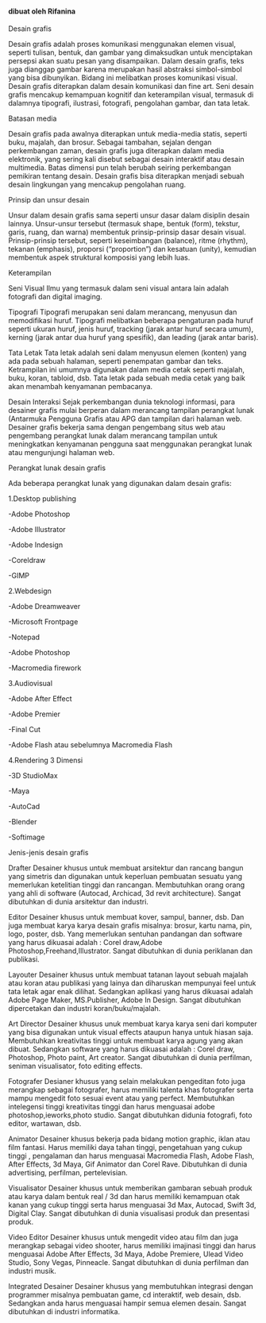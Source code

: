 #### dibuat oleh Rifanina

Desain grafis

Desain grafis adalah proses komunikasi menggunakan elemen visual, seperti tulisan, bentuk, dan gambar yang dimaksudkan untuk menciptakan persepsi akan suatu pesan yang disampaikan. Dalam desain grafis, teks juga dianggap gambar karena merupakan hasil abstraksi simbol-simbol yang bisa dibunyikan. Bidang ini melibatkan proses komunikasi visual. Desain grafis diterapkan dalam desain komunikasi dan fine art. Seni desain grafis mencakup kemampuan kognitif dan keterampilan visual, termasuk di dalamnya tipografi, ilustrasi, fotografi, pengolahan gambar, dan tata letak.

Batasan media

Desain grafis pada awalnya diterapkan untuk media-media statis, seperti buku, majalah, dan brosur. Sebagai tambahan, sejalan dengan perkembangan zaman, desain grafis juga diterapkan dalam media elektronik, yang sering kali disebut sebagai desain interaktif atau desain multimedia. Batas dimensi pun telah berubah seiring perkembangan pemikiran tentang desain. Desain grafis bisa diterapkan menjadi sebuah desain lingkungan yang mencakup pengolahan ruang.

Prinsip dan unsur desain

Unsur dalam desain grafis sama seperti unsur dasar dalam disiplin desain lainnya. Unsur-unsur tersebut (termasuk shape, bentuk (form), tekstur, garis, ruang, dan warna) membentuk prinsip-prinsip dasar desain visual. Prinsip-prinsip tersebut, seperti keseimbangan (balance), ritme (rhythm), tekanan (emphasis), proporsi (“proportion”) dan kesatuan (unity), kemudian membentuk aspek struktural komposisi yang lebih luas.

Keterampilan

Seni Visual
Ilmu yang termasuk dalam seni visual antara lain adalah fotografi dan digital imaging.

Tipografi
Tipografi merupakan seni dalam merancang, menyusun dan memodifikasi huruf. Tipografi  melibatkan beberapa pengaturan pada huruf seperti ukuran huruf, jenis huruf, tracking (jarak antar huruf secara umum), kerning (jarak antar dua huruf yang spesifik), dan leading (jarak antar baris).

Tata Letak
Tata letak adalah seni dalam menyusun elemen (konten) yang ada pada sebuah halaman, seperti penempatan gambar dan teks. Ketrampilan ini umumnya digunakan dalam media cetak seperti majalah, buku, koran, tabloid, dsb. Tata letak pada sebuah media cetak yang baik akan menambah kenyamanan pembacanya.

Desain Interaksi
Sejak perkembangan dunia teknologi informasi, para desainer grafis mulai berperan dalam merancang tampilan perangkat lunak (Antarmuka Pengguna Grafis atau APG dan tampilan dari halaman web. Desainer grafis bekerja sama dengan pengembang situs web atau pengembang perangkat lunak dalam merancang tampilan untuk meningkatkan kenyamanan pengguna saat menggunakan perangkat lunak atau mengunjungi halaman web.

Perangkat lunak desain grafis

Ada beberapa perangkat lunak yang digunakan dalam desain grafis:

1.Desktop publishing

-Adobe Photoshop

-Adobe Illustrator

-Adobe Indesign

-Coreldraw

-GIMP

2.Webdesign

-Adobe Dreamweaver

-Microsoft Frontpage

-Notepad

-Adobe Photoshop

-Macromedia firework

3.Audiovisual

-Adobe After Effect

-Adobe Premier

-Final Cut

-Adobe Flash atau sebelumnya Macromedia Flash

4.Rendering 3 Dimensi

-3D StudioMax

-Maya

-AutoCad

-Blender

-Softimage

Jenis-jenis desain grafis

Drafter
Desainer khusus untuk membuat arsitektur dan rancang bangun yang simetris dan digunakan untuk keperluan pembuatan sesuatu yang memerlukan ketelitian tinggi dan rancangan. Membutuhkan orang orang yang ahli di software (Autocad, Archicad, 3d revit architecture). Sangat dibutuhkan di dunia arsitektur dan industri.

Editor
Desainer khusus untuk membuat kover, sampul, banner, dsb. Dan juga membuat karya karya desain grafis misalnya: brosur, kartu nama, pin, logo, poster, dsb. Yang memerlukan sentuhan pandangan dan software yang harus dikuasai adalah : Corel draw,Adobe Photoshop,Freehand,Illustrator. Sangat dibutuhkan di dunia periklanan dan publikasi.

Layouter
Desainer khusus untuk membuat tatanan layout sebuah majalah atau koran atau publikasi yang lainya dan diharuskan mempunyai feel untuk tata letak agar enak dilihat. Sedangkan aplikasi yang harus dikuasai adalah Adobe Page Maker, MS.Publisher, Adobe In Design. Sangat dibutuhkan dipercetakan dan industri koran/buku/majalah.

Art Director
Desainer khusus unuk membuat karya karya seni dari komputer yang bisa digunakan untuk visual effects ataupun hanya untuk hiasan saja. Membutuhkan kreativitas tinggi untuk membuat karya agung yang akan dibuat. Sedangkan software yang harus dikuasai adalah : Corel draw, Photoshop, Photo paint, Art creator. Sangat dibutuhkan di dunia perfilman, seniman visualisator, foto editing effects.

Fotografer
Desianer khusus yang selain melakukan pengeditan foto juga merangkap sebagai fotografer, harus memiliki talenta khas fotografer serta mampu mengedit foto sesuai event atau yang perfect. Membutuhkan intelegensi tinggi kreativitas tinggi dan harus menguasai adobe photoshop,ieworks,photo studio. Sangat dibutuhkan didunia fotografi, foto editor, wartawan, dsb.

Animator
Desainer khusus bekerja pada bidang motion graphic, iklan atau film fantasi. Harus memiliki daya tahan tinggi, pengetahuan yang cukup tinggi , pengalaman dan harus menguasai Macromedia Flash, Adobe Flash, After Effects, 3d Maya, Gif Animator dan Corel Rave. Dibutuhkan di dunia advertising, perfilman, pertelevisian.

Visualisator
Desainer khusus untuk memberikan gambaran sebuah produk atau karya dalam bentuk real / 3d dan harus memiliki kemampuan otak kanan yang cukup tinggi serta harus menguasai 3d Max, Autocad, Swift 3d, Digital Clay. Sangat dibutuhkan di dunia visualisasi produk dan presentasi produk.

Video Editor
Desainer khusus untuk mengedit video atau film dan juga merangkap sebagai video shooter, harus memiliki imajinasi tinggi dan harus menguasai Adobe After Effects, 3d Maya, Adobe Premiere, Ulead Video Studio, Sony Vegas, Pinneacle. Sangat dibutuhkan di dunia perfilman dan industri musik.

Integrated Desainer
Desainer khusus yang membutuhkan integrasi dengan programmer misalnya pembuatan game, cd interaktif, web desain, dsb. Sedangkan anda harus menguasai hampir semua elemen desain. Sangat dibutuhkan di industri informatika.
